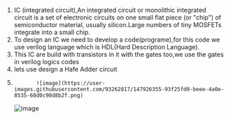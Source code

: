 1. IC (integrated circuit),An integrated circuit or monolithic integrated circuit  is a set of electronic circuits on one small flat piece (or "chip")
of semiconductor material, usually silicon.Large numbers of tiny MOSFETs integrate into a small chip.
2. To design an IC we need to develop a code(programe),for this code we use verilog language which is HDL(Hard Description Language).
3. This IC are build with transistors in it with the gates too,we use the gates in verilog logics codes 
4. lets use design a Hafe Adder circuit 
5.            ![image](https://user-images.githubusercontent.com/93262817/147926355-93f25fd0-beee-4a0e-8535-60d0c90d8b2f.png)
  
    ![image](https://user-images.githubusercontent.com/93262817/147926424-2e242555-0e31-4862-86a6-6664a04e3c98.png)





















                     

